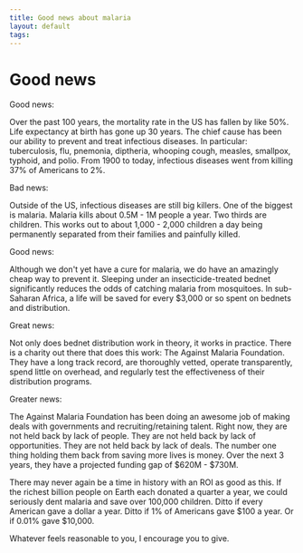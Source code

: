 ```yaml
---
title: Good news about malaria
layout: default
tags: 
---
```


# Good news

Good news:

Over the past 100 years, the mortality rate in the US has fallen by like 50%. Life expectancy at birth has gone up 30 years. The chief cause has been our ability to prevent and treat infectious diseases. In particular: tuberculosis, flu, pnemonia, diptheria, whooping cough, measles, smallpox, typhoid, and polio. From 1900 to today, infectious diseases went from killing 37% of Americans to 2%. 

Bad news:

Outside of the US, infectious diseases are still big killers. One of the biggest is malaria. Malaria kills about 0.5M - 1M people a year. Two thirds are children. This works out to about 1,000 - 2,000 children a day being permanently separated from their families and painfully killed.

Good news:

Although we don't yet have a cure for malaria, we do have an amazingly cheap way to prevent it. Sleeping under an insecticide-treated bednet significantly reduces the odds of catching malaria from mosquitoes. In sub-Saharan Africa, a life will be saved for every $3,000 or so spent on bednets and distribution.

Great news:

Not only does bednet distribution work in theory, it works in practice. There is a charity out there that does this work: The Against Malaria Foundation. They have a long track record, are thoroughly vetted, operate transparently, spend little on overhead, and regularly test the effectiveness of their distribution programs.

Greater news:

The Against Malaria Foundation has been doing an awesome job of making deals with governments and recruiting/retaining talent. Right now, they are not held back by lack of people. They are not held back by lack of opportunities. They are not held back by lack of deals. The number one thing holding them back from saving more lives is money. Over the next 3 years, they have a projected funding gap of $620M - $730M.

There may never again be a time in history with an ROI as good as this. If the richest billion people on Earth each donated a quarter a year, we could seriously dent malaria and save over 100,000 children. Ditto if every American gave a dollar a year. Ditto if 1% of Americans gave $100 a year. Or if 0.01% gave $10,000.

Whatever feels reasonable to you, I encourage you to give.